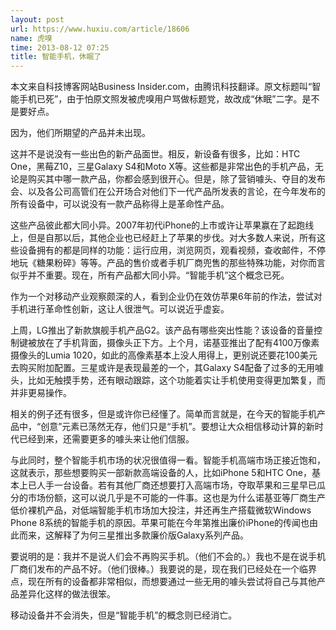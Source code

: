 ```yaml
---
layout: post
url: https://www.huxiu.com/article/18606
name: 虎嗅
time: 2013-08-12 07:25
title: 智能手机，休眠了
---
```

本文来自科技博客网站Business Insider.com，由腾讯科技翻译。原文标题叫“智能手机已死”，由于怕原文照发被虎嗅用户骂做标题党，故改成“休眠”二字。是不是要好点。

因为，他们所期望的产品并未出现。

这并不是说没有一些出色的新产品面世。相反，新设备有很多，比如：HTC One，黑莓Z10，三星Galaxy S4和Moto X等。这些都是非常出色的手机产品，无论是购买其中哪一款产品，你都会感到很开心。但是，除了营销噱头、夺目的发布会、以及各公司高管们在公开场合对他们下一代产品所发表的言论，在今年发布的所有设备中，可以说没有一款产品称得上是革命性产品。

这些产品彼此都大同小异。2007年初代iPhone的上市或许让苹果赢在了起跑线上，但是自那以后，其他企业也已经赶上了苹果的步伐。对大多数人来说，所有这些设备拥有的都是同样的功能：运行应用，浏览网页，观看视频，查收邮件，不停地玩《糖果粉碎》等等。产品的售价或者手机厂商兜售的那些特殊功能，对你而言似乎并不重要。现在，所有产品都大同小异。“智能手机”这个概念已死。

作为一个对移动产业观察颇深的人，看到企业仍在效仿苹果6年前的作法，尝试对手机进行革命性创新，这让人很泄气。可以说近乎虚妄。

上周，LG推出了新款旗舰手机产品G2。该产品有哪些突出性能？该设备的音量控制键被放在了手机背面，摄像头正下方。上个月，诺基亚推出了配有4100万像素摄像头的Lumia 1020，如此的高像素基本上没人用得上，更别说还要花100美元去购买附加配置。三星或许是表现最差的一个，其Galaxy S4配备了过多的无用噱头，比如无触摸手势，还有眼动跟踪，这个功能着实让手机使用变得更加繁复，而并非更易操作。

相关的例子还有很多，但是或许你已经懂了。简单而言就是，在今天的智能手机产品中，“创意”元素已荡然无存，他们只是“手机”。要想让大众相信移动计算的新时代已经到来，还需要更多的噱头来让他们信服。

与此同时，整个智能手机市场的状况很值得一看。智能手机高端市场正接近饱和，这就表示，那些想要购买一部新款高端设备的人，比如iPhone 5和HTC One，基本上已人手一台设备。若有其他厂商还想要打入高端市场，夺取苹果和三星早已瓜分的市场份额，这可以说几乎是不可能的一件事。这也是为什么诺基亚等厂商生产低价裸机产品，对低端智能手机市场加大投注，并还再生产搭载微软Windows Phone 8系统的智能手机的原因。苹果可能在今年第推出廉价iPhone的传闻也由此而来，这解释了为何三星推出多款廉价版Galaxy系列产品。

要说明的是：我并不是说人们会不再购买手机。（他们不会的。）我也不是在说手机厂商们发布的产品不好。（他们很棒。）我要说的是，现在我们已经处在一个临界点，现在所有的设备都非常相似，而想要通过一些无用的噱头尝试将自己与其他产品差异化这样的做法很笨。

移动设备并不会消失，但是“智能手机”的概念则已经消亡。

